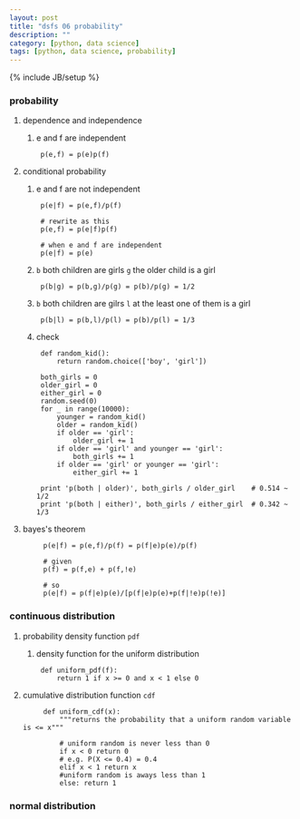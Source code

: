 ```yaml
---
layout: post
title: "dsfs 06 probability"
description: ""
category: [python, data science]
tags: [python, data science, probability]
---
```

{% include JB/setup %}


### probability

1. dependence and independence

    1. e and f are independent

            p(e,f) = p(e)p(f)

1. conditional probability

    1. e and f are not independent

            p(e|f) = p(e,f)/p(f)

            # rewrite as this
            p(e,f) = p(e|f)p(f)

            # when e and f are independent
            p(e|f) = p(e)

    1. `b` both children are girls `g` the older child is a girl

            p(b|g) = p(b,g)/p(g) = p(b)/p(g) = 1/2

    1. `b` both children are gilrs `l` at the least one of them is a girl

            p(b|l) = p(b,l)/p(l) = p(b)/p(l) = 1/3

    1. check

            def random_kid():
                return random.choice(['boy', 'girl'])

            both_girls = 0
            older_girl = 0
            either_girl = 0
            random.seed(0)
            for _ in range(10000):
                younger = random_kid()
                older = random_kid()
                if older == 'girl':
                    older_girl += 1
                if older == 'girl' and younger == 'girl':
                    both_girls += 1
                if older == 'girl' or younger == 'girl':
                    either_girl += 1

            print 'p(both | older)', both_girls / older_girl    # 0.514 ~ 1/2
            print 'p(both | either)', both_girls / either_girl  # 0.342 ~ 1/3

1. bayes's theorem

            p(e|f) = p(e,f)/p(f) = p(f|e)p(e)/p(f)

            # given
            p(f) = p(f,e) + p(f,!e)

            # so
            p(e|f) = p(f|e)p(e)/[p(f|e)p(e)+p(f|!e)p(!e)]

### continuous distribution

1. probability density function `pdf`

    1. density function for the uniform distribution

            def uniform_pdf(f):
                return 1 if x >= 0 and x < 1 else 0

1. cumulative distribution function `cdf`

            def uniform_cdf(x):
                """returns the probability that a uniform random variable is <= x"""

                # uniform random is never less than 0
                if x < 0 return 0
                # e.g. P(X <= 0.4) = 0.4
                elif x < 1 return x
                #uniform random is aways less than 1
                else: return 1

### normal distribution
